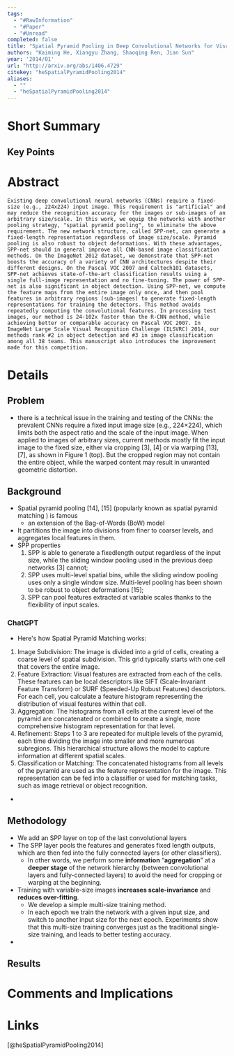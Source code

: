 ```yaml
---
tags:
  - "#RawInformation"
  - "#Paper"
  - "#Unread"
completed: false
title: "Spatial Pyramid Pooling in Deep Convolutional Networks for Visual Recognition"
authors: "Kaiming He, Xiangyu Zhang, Shaoqing Ren, Jian Sun"
year: '2014/01'
url: "http://arxiv.org/abs/1406.4729"
citekey: "heSpatialPyramidPooling2014"
aliases:
  - ""
  - "heSpatialPyramidPooling2014"
---
```


# Short Summary

## Key Points

# Abstract
```
Existing deep convolutional neural networks (CNNs) require a fixed-size (e.g., 224x224) input image. This requirement is "artificial" and may reduce the recognition accuracy for the images or sub-images of an arbitrary size/scale. In this work, we equip the networks with another pooling strategy, "spatial pyramid pooling", to eliminate the above requirement. The new network structure, called SPP-net, can generate a fixed-length representation regardless of image size/scale. Pyramid pooling is also robust to object deformations. With these advantages, SPP-net should in general improve all CNN-based image classification methods. On the ImageNet 2012 dataset, we demonstrate that SPP-net boosts the accuracy of a variety of CNN architectures despite their different designs. On the Pascal VOC 2007 and Caltech101 datasets, SPP-net achieves state-of-the-art classification results using a single full-image representation and no fine-tuning. The power of SPP-net is also significant in object detection. Using SPP-net, we compute the feature maps from the entire image only once, and then pool features in arbitrary regions (sub-images) to generate fixed-length representations for training the detectors. This method avoids repeatedly computing the convolutional features. In processing test images, our method is 24-102x faster than the R-CNN method, while achieving better or comparable accuracy on Pascal VOC 2007. In ImageNet Large Scale Visual Recognition Challenge (ILSVRC) 2014, our methods rank #2 in object detection and #3 in image classification among all 38 teams. This manuscript also introduces the improvement made for this competition.
```
# Details
## Problem
- there is a technical issue in the training and testing of the CNNs: the prevalent CNNs require a fixed input image size (e.g., 224×224), which limits both the aspect ratio and the scale of the input image. When applied to images of arbitrary sizes, current methods mostly fit the input image to the fixed size, either via cropping [3], [4] or via warping [13], [7], as shown in Figure 1 (top). But the cropped region may not contain the entire object, while the warped content may result in unwanted geometric distortion.

## Background
- Spatial pyramid pooling [14], [15] (popularly known as spatial pyramid matching ) is famous
	-  an extension of the Bag-of-Words (BoW) model
- It partitions the image into divisions from finer to coarser levels, and aggregates local features in them.
- SPP properties
	1) SPP is able to generate a fixedlength output regardless of the input size, while the sliding window pooling used in the previous deep networks [3] cannot; 	
	2) SPP uses multi-level spatial bins, while the sliding window pooling uses only a single window size. Multi-level pooling has been shown to be robust to object deformations [15]; 
	3) SPP can pool features extracted at variable scales thanks to the flexibility of input scales.
### ChatGPT
- Here's how Spatial Pyramid Matching works:
1. Image Subdivision: The image is divided into a grid of cells, creating a coarse level of spatial subdivision. This grid typically starts with one cell that covers the entire image.
2. Feature Extraction: Visual features are extracted from each of the cells. These features can be local descriptors like SIFT (Scale-Invariant Feature Transform) or SURF (Speeded-Up Robust Features) descriptors. For each cell, you calculate a feature histogram representing the distribution of visual features within that cell.
3. Aggregation: The histograms from all cells at the current level of the pyramid are concatenated or combined to create a single, more comprehensive histogram representation for that level.
4. Refinement: Steps 1 to 3 are repeated for multiple levels of the pyramid, each time dividing the image into smaller and more numerous subregions. This hierarchical structure allows the model to capture information at different spatial scales.
5. Classification or Matching: The concatenated histograms from all levels of the pyramid are used as the feature representation for the image. This representation can be fed into a classifier or used for matching tasks, such as image retrieval or object recognition.
- 
## Methodology
- We add an SPP layer on top of the last convolutional layers
- The SPP layer pools the features and generates fixed length outputs, which are then fed into the fully connected layers (or other classifiers). 
	- In other words, we perform some **information** “**aggregation**” at a **deeper stage** of the network hierarchy (between convolutional layers and fully-connected layers) to avoid the need for cropping or warping at the beginning. 
- Training with variable-size images **increases scale-invariance** and **reduces over-fitting**.
	- We develop a simple multi-size training method.
	- In each epoch we train the network with a given input size, and switch to another input size for the next epoch. Experiments show that this multi-size training converges just as the traditional single-size training, and leads to better testing accuracy.
- 

## Results

# Comments and Implications

# Links
[@heSpatialPyramidPooling2014]